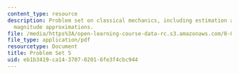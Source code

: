 ```yaml
---
content_type: resource
description: Problem set on classical mechanics, including estimation and order of
  magnitude approximations.
file: /media/https%3A/open-learning-course-data-rc.s3.amazonaws.com/8-012-physics-i-classical-mechanics-fall-2008/eb1b3419ca14370702016fe3f4cbc944_ps5.pdf
file_type: application/pdf
resourcetype: Document
title: Problem Set 5
uid: eb1b3419-ca14-3707-0201-6fe3f4cbc944
---
```

